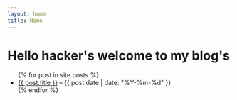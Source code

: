 ```yaml
---
layout: home
title: Home
---
```


# Hello hacker's welcome to my blog's

<ul>
  {% for post in site.posts %}
    <li>
      <a href="{{ post.url }}">{{ post.title }}</a> – {{ post.date | date: "%Y-%m-%d" }}
    </li>
  {% endfor %}
</ul>